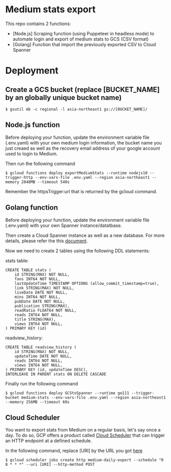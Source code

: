 # Medium stats export
This repo contains 2 functions:
- [Node.js] Scraping function (using Puppeteer in headless mode) to automate login and export of medium stats to GCS (CSV format)
- [Golang] Function that import the previously exported CSV to Cloud Spanner

# Deployment

## Create a GCS bucket (replace [BUCKET_NAME] by an globally unique bucket name)
```
$ gsutil mb -c regional -l asia-northeast1 gs://[BUCKET_NAME]/
```

## Node.js function
Before deploying your function, update the environment variable file (.env.yaml) with your own medium login information, the bucket name you just creaed as well as the recovery email address of your google account used to login to Medium.

Then run the following command
```
$ gcloud functions deploy exportMediumStats --runtime nodejs10 --trigger-http --env-vars-file .env.yaml --region asia-northeast1 --memory 2048MB --timeout 540s
```

Remember the httpsTrigger:url that is returned by the gcloud command.

## Golang function
Before deploying your function, update the environment variable file (.env.yaml) with your own Spanner instance/datatbase.

Then create a Cloud Spanner instance as well as a new database. For more details, please refer the this [document](https://cloud.google.com/spanner/docs/quickstart-console).

Now we need to create 2 tables using the following DDL statements:

stats table:
```
CREATE TABLE stats (
    id STRING(MAX) NOT NULL,
    fans INT64 NOT NULL,
    lastUpdateTime TIMESTAMP OPTIONS (allow_commit_timestamp=true),
    link STRING(MAX) NOT NULL,
    liveDate DATE NOT NULL,
    mins INT64 NOT NULL,
    pubDate DATE NOT NULL,
    publication STRING(MAX),
    readRatio FLOAT64 NOT NULL,
    reads INT64 NOT NULL,
    title STRING(MAX),
    views INT64 NOT NULL,
) PRIMARY KEY (id)
```

readview_history:
```
CREATE TABLE readview_history (
    id STRING(MAX) NOT NULL,
    updateTime DATE NOT NULL,
    reads INT64 NOT NULL,
    views INT64 NOT NULL,
) PRIMARY KEY (id, updateTime DESC),
INTERLEAVE IN PARENT stats ON DELETE CASCADE
```

Finally run the following command
```
$ gcloud functions deploy GCStoSpanner --runtime go111 --trigger-bucket medium-stats --env-vars-file .env.yaml --region asia-northeast1 --memory 256MB --timeout 60s
```

## Cloud Scheduler
You want to export stats from Medium on a regular basis, let's say once a day. To do so, GCP offers a product called [Cloud Scheduler](https://cloud.google.com/scheduler/docs/) that can trigger an HTTP endpoint at a defined schedule.

In the following command, replace [URI] by the URL you got [here](#nodejs-function)
```
$ gcloud scheduler jobs create http medium-daily-export --schedule "0 8 * * *" --uri [URI] --http-method POST
```
